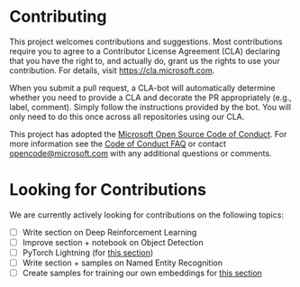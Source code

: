# Contributing

This project welcomes contributions and suggestions. Most contributions require you to
agree to a Contributor License Agreement (CLA) declaring that you have the right to,
and actually do, grant us the rights to use your contribution. For details, visit
https://cla.microsoft.com.

When you submit a pull request, a CLA-bot will automatically determine whether you need
to provide a CLA and decorate the PR appropriately (e.g., label, comment). Simply follow the
instructions provided by the bot. You will only need to do this once across all repositories using our CLA.

This project has adopted the [Microsoft Open Source Code of Conduct](https://opensource.microsoft.com/codeofconduct/).
For more information see the [Code of Conduct FAQ](https://opensource.microsoft.com/codeofconduct/faq/)
or contact [opencode@microsoft.com](mailto:opencode@microsoft.com) with any additional questions or comments.

# Looking for Contributions

We are currently actively looking for contributions on the following topics:

- [ ] Write section on Deep Reinforcement Learning
- [ ] Improve section + notebook on Object Detection
- [ ] PyTorch Lightning (for [this section](https://github.com/microsoft/AI-For-Beginners/blob/main/3-NeuralNetworks/05-Frameworks/README.md))
- [ ] Write section + samples on Named Entity Recognition
- [ ] Create samples for training our own embeddings for [this section](https://github.com/microsoft/AI-For-Beginners/tree/main/5-NLP/15-LanguageModeling) 
